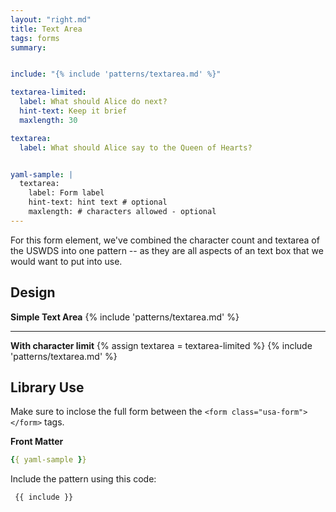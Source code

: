 ```yaml
---
layout: "right.md"
title: Text Area
tags: forms
summary:


include: "{% include 'patterns/textarea.md' %}"

textarea-limited:
  label: What should Alice do next?
  hint-text: Keep it brief
  maxlength: 30

textarea:
  label: What should Alice say to the Queen of Hearts?


yaml-sample: |
  textarea:
    label: Form label
    hint-text: hint text # optional
    maxlength: # characters allowed - optional
---
```


For this form element, we've combined the character count and textarea of the USWDS into one pattern -- as they are all aspects of an text box that we would want to put into use.

## Design
**Simple Text Area**
{% include 'patterns/textarea.md' %}

---

**With character limit**
{% assign textarea = textarea-limited %}
{% include 'patterns/textarea.md' %}

## Library Use
Make sure to inclose the full form between the `<form class="usa-form"> </form>` tags.


**Front Matter**
``` yml
{{ yaml-sample }}
```


Include the pattern using this code:

``` markdown
 {{ include }}
```
